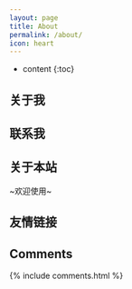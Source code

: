 ```yaml
---
layout: page
title: About
permalink: /about/
icon: heart
---
```


* content
{:toc}

## 关于我

## 联系我

## 关于本站


~欢迎使用~


## 友情链接


## Comments

{% include comments.html %}
